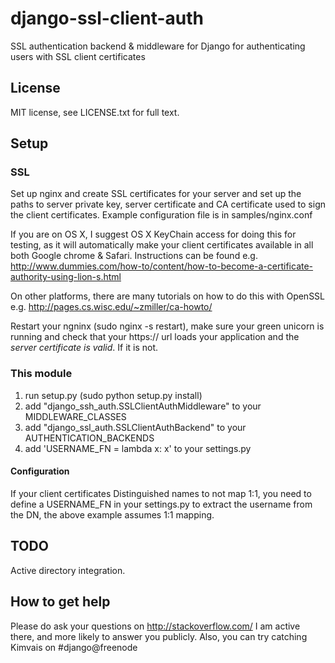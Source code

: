 django-ssl-client-auth
======================

SSL authentication backend &amp; middleware for Django for authenticating users with SSL client certificates

## License

MIT license, see LICENSE.txt for full text.

## Setup

### SSL
Set up nginx and create SSL certificates for your server and set up the paths
to server private key, server certificate and CA certificate used to sign
the client certificates. Example configuration file is in samples/nginx.conf

If you are on OS X, I suggest OS X KeyChain access for doing this for
testing, as it will automatically make your client certificates available in
all both Google chrome & Safari. Instructions can be found e.g.
http://www.dummies.com/how-to/content/how-to-become-a-certificate-authority-using-lion-s.html

On other platforms, there are many tutorials on how to do this with OpenSSL
e.g. http://pages.cs.wisc.edu/~zmiller/ca-howto/

Restart your ngninx (sudo nginx -s restart), make sure your green unicorn is
 running and check that your https:// url loads your application and the
 _server certificate is valid_. If it is not.

### This module

1. run setup.py (sudo python setup.py install)
2. add "django_ssh_auth.SSLClientAuthMiddleware" to your MIDDLEWARE_CLASSES
3. add "django_ssl_auth.SSLClientAuthBackend" to your AUTHENTICATION_BACKENDS
4. add 'USERNAME_FN = lambda x: x' to your settings.py

#### Configuration 
If your client certificates Distinguished names to not map 1:1,
you need to define a USERNAME_FN in your settings.py to extract the username
 from the DN, the above example assumes 1:1 mapping.

## TODO

Active directory integration.

## How to get help

Please do ask your questions on http://stackoverflow.com/
I am active there, and more likely to answer you publicly.
Also, you can try catching Kimvais on #django@freenode

